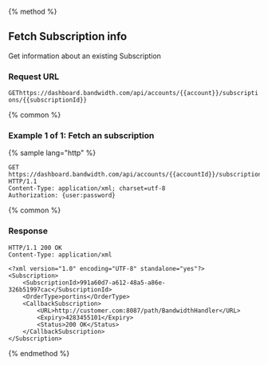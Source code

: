 {% method %}

## Fetch Subscription info

Get information about an existing Subscription

### Request URL

<code class="get">GET</code>`https://dashboard.bandwidth.com/api/accounts/{{account}}/subscriptions/{{subscriptionId}}`


{% common %}

### Example 1 of 1: Fetch an subscription

{% sample lang="http" %}

```http
GET https://dashboard.bandwidth.com/api/accounts/{{accountId}}/subscriptions/{{subscriptionId}} HTTP/1.1
Content-Type: application/xml; charset=utf-8
Authorization: {user:password}
```

{% common %}

### Response

```http
HTTP/1.1 200 OK
Content-Type: application/xml

<?xml version="1.0" encoding="UTF-8" standalone="yes"?>
<Subscription>
    <SubscriptionId>991a60d7-a612-48a5-a86e-326b51997cac</SubscriptionId>
    <OrderType>portins</OrderType>
    <CallbackSubscription>
        <URL>http://customer.com:8087/path/BandwidthHandler</URL>
        <Expiry>4283455101</Expiry>
        <Status>200 OK</Status>
    </CallbackSubscription>
</Subscription>
```

{% endmethod %}